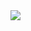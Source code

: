 <img src="!https://capsule-render.vercel.app/api?type=rect&height=200&text=Stroke%20Test&fontAlign=70&stroke=00FF00&strokeWidth=3"/>
